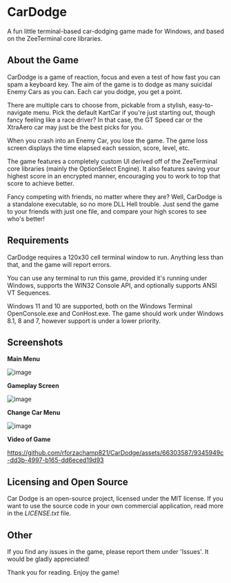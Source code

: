 # CarDodge
A fun little terminal-based car-dodging game made for Windows, and based on the ZeeTerminal core libraries.

## About the Game

CarDodge is a game of reaction, focus and even a test of how fast you can spam a keyboard key. The aim of the game is to dodge as many suicidal Enemy Cars as you can. Each car you dodge, you get a point. 

There are multiple cars to choose from, pickable from a stylish, easy-to-navigate menu. Pick the default KartCar if you're just starting out, though fancy feeling like a race driver? In that case, the GT Speed car or the XtraAero car may just be the best picks for you.

When you crash into an Enemy Car, you lose the game. The game loss screen displays the time elapsed each session, score, level, etc.

The game features a completely custom UI derived off of the ZeeTerminal core libraries (mainly the OptionSelect Engine). It also features saving your highest score in an encrypted manner, encouraging you to work to top that score to achieve better.

Fancy competing with friends, no matter where they are? Well, CarDodge is a standalone executable, so no more DLL Hell trouble. Just send the game to your friends with just one file, and compare your high scores to see who's better!

## Requirements

CarDodge requires a 120x30 cell terminal window to run. Anything less than that, and the game will report errors.

You can use any terminal to run this game, provided it's running under Windows, supports the WIN32 Console API, and optionally supports ANSI VT Sequences.

Windows 11 and 10 are supported, both on the Windows Terminal OpenConsole.exe and ConHost.exe. The game should work under Windows 8.1, 8 and 7, however support is under a lower priority.

## Screenshots

**Main Menu**

![image](https://github.com/rforzachamp821/CarDodge/assets/66303587/87331b70-4cea-4d6a-b4ee-8f0426f5e018)

**Gameplay Screen**

![image](https://github.com/rforzachamp821/CarDodge/assets/66303587/940f0d37-a57e-4993-b2ea-2388cf262809)


**Change Car Menu**

![image](https://github.com/rforzachamp821/CarDodge/assets/66303587/86d7fd0a-7010-455e-a196-296ae6f7b3b3)

**Video of Game**

https://github.com/rforzachamp821/CarDodge/assets/66303587/9345949c-dd3b-4997-b165-dd6eced19d93

## Licensing and Open Source

Car Dodge is an open-source project, licensed under the MIT license. If you want to use the source code in your own commercial application, read more in the *LICENSE.txt* file.

## Other

If you find any issues in the game, please report them under 'Issues'. It would be gladly appreciated!

Thank you for reading. Enjoy the game!
